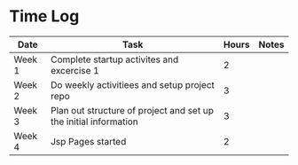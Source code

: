 # Time Log
| Date   | Task                                                             | Hours | Notes |
|--------|------------------------------------------------------------------|-------|-------|
| Week 1 | Complete startup activites and excercise 1                       | 2     |       |
| Week 2 | Do weekly activitiees and setup project repo                     | 3     |       | 
| Week 3 | Plan out structure of project and set up the initial information | 3     |       |
| Week 4 | Jsp Pages started                                                | 2     |       |